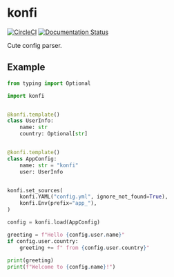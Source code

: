 # konfi

[![CircleCI](https://circleci.com/gh/gieseladev/konfi.svg?style=svg)](https://circleci.com/gh/gieseladev/konfi)
[![Documentation Status](https://readthedocs.org/projects/konfi/badge/?version=latest)](https://konfi.readthedocs.io/en/latest/?badge=latest)

Cute config parser.


## Example

```python
from typing import Optional

import konfi


@konfi.template()
class UserInfo:
    name: str
    country: Optional[str]


@konfi.template()
class AppConfig:
    name: str = "konfi"
    user: UserInfo


konfi.set_sources(
    konfi.YAML("config.yml", ignore_not_found=True),
    konfi.Env(prefix="app_"),
)

config = konfi.load(AppConfig)

greeting = f"Hello {config.user.name}"
if config.user.country:
    greeting += f" from {config.user.country}"
    
print(greeting)
print(f"Welcome to {config.name}!")
```